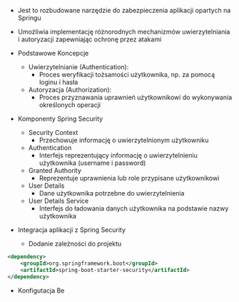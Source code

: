 - Jest to rozbudowane narzędzie do zabezpieczenia aplikacji opartych na Springu
- Umożliwia implementację różnorodnych mechanizmów uwierzytelniania i autoryzacji zapewniając ochronę przez atakami

- Podstawowe Koncepcje
	- Uwierzytelnianie (Authentication): 
		- Proces weryfikacji tożsamości użytkownika, np. za pomocą loginu i hasła
	- Autoryzacja (Authorization):
		- Proces przyznawania uprawnień użytkownikowi do wykonywania określonych operacji

- Komponenty Spring Security
	- Security Context
		- Przechowuje informację o uwierzytelnionym użytkowniku
	- Authentication
		- Interfejs reprezentujący informację o uwierzytelnieniu użytkownika (username i password)
	- Granted Authority
		- Reprezentuje uprawnienia lub role przypisane użytkownikowi
	- User Details
		- Dane użytkownika potrzebne do uwierzytelnienia
	- User Details Service
		- Interfejs do ładowania danych użytkownika na podstawie nazwy użytkownika

- Integracja aplikacji z Spring Security
	- Dodanie zależności do projektu
```xml
<dependency>
    <groupId>org.springframework.boot</groupId>
    <artifactId>spring-boot-starter-security</artifactId>
</dependency>
```
- Konfigutacja Be